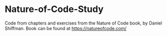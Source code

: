 # Nature-of-Code-Study
Code from chapters and exercises from the Nature of Code book, by Daniel Shiffman.
Book can be found at https://natureofcode.com/
